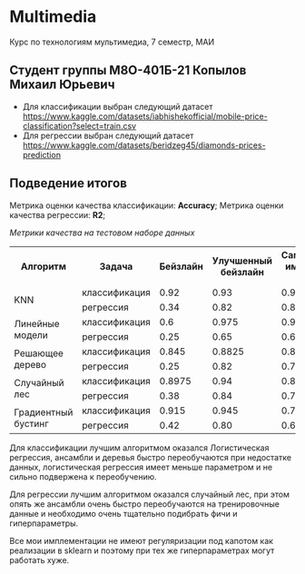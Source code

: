 # Multimedia
Курс по технологиям мультимедиа, 7 семестр, МАИ

## Студент группы М8О-401Б-21 Копылов Михаил Юрьевич

- Для классификации выбран следующий датасет https://www.kaggle.com/datasets/iabhishekofficial/mobile-price-classification?select=train.csv
- Для регрессии выбран следующий датасет https://www.kaggle.com/datasets/beridzeg45/diamonds-prices-prediction

## Подведение итогов

Метрика оценки качества классификации: **Accuracy**;
Метрика оценки качества регрессии: **R2**;

*Метрики качества на тестовом наборе данных*
<table>
    <tr>
        <th rowspan="1">Алгоритм</th>
        <th>Задача</th>
        <th>Бейзлайн</th>
        <th>Улучшенный бейзлайн</th>
        <th>Самостоятельная имплементация алгоритма</th>
    </tr>
    <tr>
        <td rowspan="2">KNN</td>
        <td>классификация</td>
        <td>0.92</td>
        <td>0.93</td>
        <td>0.925</td>
    </tr>
    <tr>
        <td>регрессия</td>
        <td>0.34</td>
        <td>0.82</td>
        <td>0.82</td>
    </tr>
    <tr>
        <td rowspan="2">Линейные модели</td>
        <td>классификация</td>
        <td>0.6</td>
        <td>0.975</td>
        <td>0.965</td>
    </tr>
    <tr>
        <td>регрессия</td>
        <td>0.25</td>
        <td>0.65</td>
        <td>0.67</td>
    </tr>
    <tr>
        <td rowspan="2">Решающее дерево</td>
        <td>классификация</td>
        <td>0.845</td>
        <td>0.8825</td>
        <td>0.8475</td>
    </tr>
    <tr>
        <td>регрессия</td>
        <td>0.25</td>
        <td>0.82</td>
        <td>0.72</td>
    </tr>
    <tr>
        <td rowspan="2">Случайный лес</td>
        <td>классификация</td>
        <td>0.8975</td>
        <td>0.94</td>
        <td>0.81</td>
    </tr>
    <tr>
        <td>регрессия</td>
        <td>0.38</td>
        <td>0.84</td>
        <td>0.74</td>
    </tr>
    <tr>
        <td rowspan="2">Градиентный бустинг</td>
        <td>классификация</td>
        <td>0.915</td>
        <td>0.945</td>
        <td>0.75</td>
    </tr>
    <tr>
        <td>регрессия</td>
        <td>0.42</td>
        <td>0.80</td>
        <td>0.65</td>
    </tr>
</table>




Для классификации лучшим алгоритмом оказался Логистическая регрессия, 
ансамбли и деревья быстро переобучаются при недостатке данных, логистическая регрессия имеет меньше параметром и не сильно подвержена к переобучению.

Для регрессии лучшим алгоритмом оказался случайный лес, при этом опять же ансамбли очень быстро переобучаются на тренировочные данные и необходимо очень тщательно подибрать фичи и гиперпараметры.

Все мои имплементации не имеют регуляризации под капотом как реализации в sklearn и поэтому при тех же гиперпараметрах могут работать хуже.